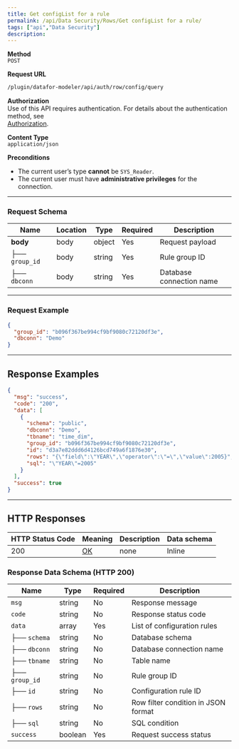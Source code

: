 ```yaml
---
title: Get configList for a rule
permalink: /api/Data Security/Rows/Get configList for a rule/
tags: ["api","Data Security"]
description: 
---
```


**Method**  
`POST`

**Request URL**
```html
/plugin/datafor-modeler/api/auth/row/config/query
```

**Authorization**  
Use of this API requires authentication. For details about the authentication method, see  
[Authorization](/api/index/#_5-authentication-security).

**Content Type**  
`application/json`

**Preconditions**
- The current user’s type **cannot** be `SYS_Reader`.
- The current user must have **administrative privileges** for the connection.

---

### **Request Schema**

| Name         | Location | Type   | Required | Description |
|-------------|----------|--------|----------|-------------|
| **body**    | body     | object | Yes      | Request payload |
| ├── `group_id` | body | string | Yes      | Rule group ID |
| ├── `dbconn`   | body | string | Yes      | Database connection name |

---

### **Request Example**

```json
{
  "group_id": "b096f367be994cf9bf9080c72120df3e",
  "dbconn": "Demo"
}
```

---

## **Response Examples**

```json
{
  "msg": "success",
  "code": "200",
  "data": [
    {
      "schema": "public",
      "dbconn": "Demo",
      "tbname": "time_dim",
      "group_id": "b096f367be994cf9bf9080c72120df3e",
      "id": "d3a7e82ddd6d4126bcd749a6f1876e30",
      "rows": "{\"field\":\"YEAR\",\"operator\":\"=\",\"value\":2005}",
      "sql": "\"YEAR\"=2005"
    }
  ],
  "success": true
}
```

---

## **HTTP Responses**

| HTTP Status Code | Meaning                                                                 | Description | Data schema |
|------------------|-------------------------------------------------------------------------|------------|------------|
| 200              | [OK](https://tools.ietf.org/html/rfc7231#section-6.3.1)                | none       | Inline     |

### **Response Data Schema (HTTP 200)**

| Name        | Type     | Required | Description |
|------------|---------|----------|-------------|
| `msg`      | string  | No       | Response message |
| `code`     | string  | No       | Response status code |
| `data`     | array   | Yes      | List of configuration rules |
| ├── `schema` | string | No      | Database schema |
| ├── `dbconn` | string | No      | Database connection name |
| ├── `tbname` | string | No      | Table name |
| ├── `group_id` | string | No   | Rule group ID |
| ├── `id` | string  | No       | Configuration rule ID |
| ├── `rows` | string  | No       | Row filter condition in JSON format |
| ├── `sql` | string  | No       | SQL condition |
| `success`  | boolean | Yes      | Request success status |
